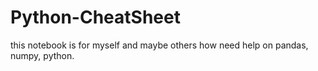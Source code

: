 # Python-CheatSheet

this notebook is for myself and maybe others how need help on pandas, numpy, python.
